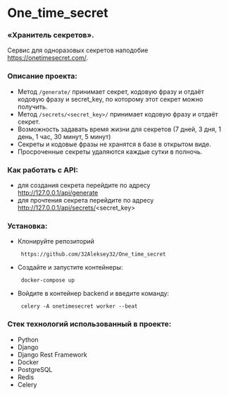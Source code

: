 # One_time_secret

### «Хранитель секретов».
Сервис для одноразовых секретов наподобие https://onetimesecret.com/.

### Описание проекта:
- Метод `/generate/` принимает секрет, кодовую фразу и отдаёт кодовую фразу и secret_key,
по которому этот секрет можно получить.
- Метод `/secrets/<secret_key>/` принимает кодовую фразу и отдаёт секрет.
- Возможность задавать время жизни для секретов (7 дней, 3 дня, 1 день, 1 час, 30 минут, 5 минут)
- Секреты и кодовые фразы не хранятся в базе в открытом виде.
- Просроченные секреты удаляются каждые сутки в полночь.

### Как работать с API:
- для создания секрета перейдите по адресу http://127.0.0.1/api/generate
- для прочтения секрета перейдите по адресу http://127.0.0.1/api/secrets/<secret_key>

### Установка:
- Клонируйте репозиторий
   ```
    https://github.com/32Aleksey32/One_time_secret
   ```
- Создайте и запустите контейнеры:
   ```
    docker-compose up
   ```
- Войдите в контейнер backend и введите команду:
   ```
    celery -A onetimesecret worker --beat
   ```

### Стек технологий использованный в проекте:
- Python
- Django
- Django Rest Framework
- Docker
- PostgreSQL
- Redis
- Celery